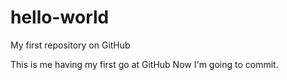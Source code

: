 # hello-world
My first repository on GitHub

This is me having my first go at GitHub
Now I'm going to commit.